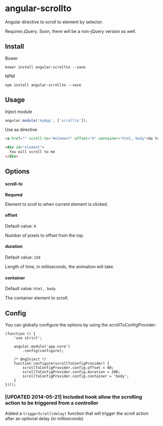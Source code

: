 angular-scrollto
================

Angular directive to scroll to element by selector.

Requires jQuery. Soon, there will be a non-jQuery version as well.

## Install

Bower

```
bower install angular-scrollto --save
```

NPM

```
npm install angular-scrollto --save
```

## Usage

Inject module

```js
angular.module('myApp', ['scrollto']);
```

Use as directive

```html
<a href="" scroll-to="#element" offset="0" container="html, body">Go to element</a>

<div id="element">
  You will scroll to me
</div>
```

## Options

#### scroll-to
**Requred**

Element to scoll to when current element is clicked.

#### offset
Default value: `0`

Number of pixels to offset from the top.

#### duration
Default value: `150`

Length of time, in milliseconds, the animation will take.

#### container
Default value: `html, body`

The container element to scroll.

## Config

You can globally configure the options by using the scrollToConfigProvider:

```
(function () {
    'use strict';

    angular.module('app.core')
        .config(configure);

    /* @ngInject */
    function configure(scrollToConfigProvider) {
        scrollToConfigProvider.config.offset = 80;
        scrollToConfigProvider.config.duration = 200;
        scrollToConfigProvider.config.container = 'body';
    }
})();
```

### [UPDATED 2014-05-21] Included hook allow the scrolling action to be triggered from a controller 

Added a `triggerScroll(delay)` function that will trigger the scroll action after an optional delay (in milliseconds)



